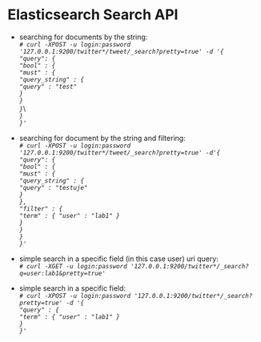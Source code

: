Elasticsearch Search API
========================

- searching for documents by the string:\
*`# curl -XPOST -u login:password '127.0.0.1:9200/twitter*/tweet/_search?pretty=true' -d '{`*\
    			*`"query": {`*\
        				*`"bool" : {`*\
            					*`"must" : {`*\
                					*`"query_string" : {`*\
                    						*`"query" : "test"`*\
                					*`}`*\
            					*`}`*\
				*`}`*\		
   			 *`}`*\
		*`}'`*

- searching for document by the string and filtering:\
*`# curl -XPOST -u login:password '127.0.0.1:9200/twitter*/tweet/_search?pretty=true' -d'{`*\
    			*`"query": {`*\
        				*`"bool" : {`*\
            					*`"must" : {`*\
                					*`"query_string" : {`*\
                    						*`"query" : "testuje"`*\
                						*`}`*\
            						*`},`*\
            					*`"filter" : {`*\
                					*`"term" : { "user" : "lab1" }`*\
            					*`}`*\
        				*`}`*\
    			*`}`*\
		*`}'`*

- simple search in a specific field (in this case user) uri query:\
*`# curl -XGET -u login:password '127.0.0.1:9200/twitter*/_search?q=user:lab1&pretty=true'`*

- simple search in a specific field:\
*`# curl -XPOST -u login:password '127.0.0.1:9200/twitter*/_search?pretty=true' -d '{`*\
			 *`"query" : {`*\
       				 *`"term" : { "user" : "lab1" }`*\
  	  		*`}`*\
		*`}'`*

